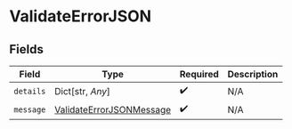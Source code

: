 # ValidateErrorJSON


## Fields

| Field                                                                       | Type                                                                        | Required                                                                    | Description                                                                 |
| --------------------------------------------------------------------------- | --------------------------------------------------------------------------- | --------------------------------------------------------------------------- | --------------------------------------------------------------------------- |
| `details`                                                                   | Dict[str, *Any*]                                                            | :heavy_check_mark:                                                          | N/A                                                                         |
| `message`                                                                   | [ValidateErrorJSONMessage](../../models/shared/validateerrorjsonmessage.md) | :heavy_check_mark:                                                          | N/A                                                                         |
